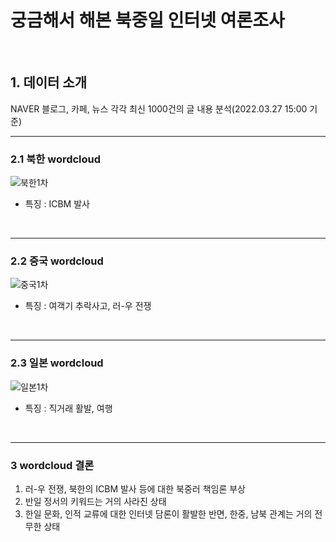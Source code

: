 # 궁금해서 해본 북중일 인터넷 여론조사
<br/>

## **1. 데이터 소개**

NAVER 블로그, 카페, 뉴스 각각 최신 1000건의 글 내용 분석(2022.03.27 15:00 기준)


-------------------------------------------------------------
### **2.1 북한 wordcloud**
![북한1차](https://user-images.githubusercontent.com/87745990/160325731-13eb911a-9889-4c52-9f99-979bf5210d1b.png)


- 특징 : ICBM 발사 


<br/>

-------------------------------------------------------------
### **2.2 중국 wordcloud**
![중국1차](https://user-images.githubusercontent.com/87745990/160325683-59ddf5d9-342f-43ce-8861-fe923527e4f1.png)


- 특징 : 여객기 추락사고, 러-우 전쟁


<br/>


-------------------------------------------------------------
### **2.3 일본 wordcloud**
![일본1차](https://user-images.githubusercontent.com/87745990/160325712-3999f76b-3df3-4476-8e88-a75994ba5ab5.png)


- 특징 : 직거래 활발, 여행


<br/>

-------------------------------------------------------------
### **3 wordcloud 결론**

1. 러-우 전쟁, 북한의 ICBM 발사 등에 대한 북중러 책임론 부상
2. 반일 정서의 키워드는 거의 사라진 상태 
3. 한일 문화, 인적 교류에 대한 인터넷 담론이 활발한 반면, 한중, 남북 관계는 거의 전무한 상태

